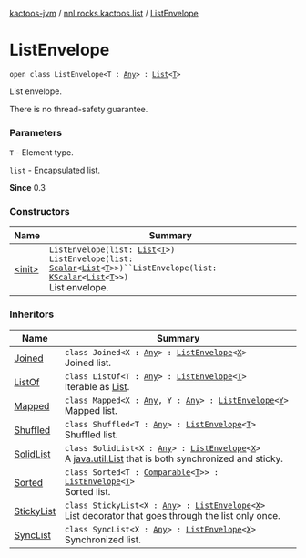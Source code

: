 [kactoos-jvm](../../index.md) / [nnl.rocks.kactoos.list](../index.md) / [ListEnvelope](./index.md)

# ListEnvelope

`open class ListEnvelope<T : `[`Any`](https://kotlinlang.org/api/latest/jvm/stdlib/kotlin/-any/index.html)`> : `[`List`](https://kotlinlang.org/api/latest/jvm/stdlib/kotlin.collections/-list/index.html)`<`[`T`](index.md#T)`>`

List envelope.

There is no thread-safety guarantee.

### Parameters

`T` - Element type.

`list` - Encapsulated list.

**Since**
0.3

### Constructors

| Name | Summary |
|---|---|
| [&lt;init&gt;](-init-.md) | `ListEnvelope(list: `[`List`](https://kotlinlang.org/api/latest/jvm/stdlib/kotlin.collections/-list/index.html)`<`[`T`](index.md#T)`>)`<br>`ListEnvelope(list: `[`Scalar`](../../nnl.rocks.kactoos/-scalar/index.md)`<`[`List`](https://kotlinlang.org/api/latest/jvm/stdlib/kotlin.collections/-list/index.html)`<`[`T`](index.md#T)`>>)``ListEnvelope(list: `[`KScalar`](../../nnl.rocks.kactoos/-k-scalar.md)`<`[`List`](https://kotlinlang.org/api/latest/jvm/stdlib/kotlin.collections/-list/index.html)`<`[`T`](index.md#T)`>>)`<br>List envelope. |

### Inheritors

| Name | Summary |
|---|---|
| [Joined](../-joined/index.md) | `class Joined<X : `[`Any`](https://kotlinlang.org/api/latest/jvm/stdlib/kotlin/-any/index.html)`> : `[`ListEnvelope`](./index.md)`<`[`X`](../-joined/index.md#X)`>`<br>Joined list. |
| [ListOf](../-list-of/index.md) | `class ListOf<T : `[`Any`](https://kotlinlang.org/api/latest/jvm/stdlib/kotlin/-any/index.html)`> : `[`ListEnvelope`](./index.md)`<`[`T`](../-list-of/index.md#T)`>`<br>Iterable as [List](https://kotlinlang.org/api/latest/jvm/stdlib/kotlin.collections/-list/index.html). |
| [Mapped](../-mapped/index.md) | `class Mapped<X : `[`Any`](https://kotlinlang.org/api/latest/jvm/stdlib/kotlin/-any/index.html)`, Y : `[`Any`](https://kotlinlang.org/api/latest/jvm/stdlib/kotlin/-any/index.html)`> : `[`ListEnvelope`](./index.md)`<`[`Y`](../-mapped/index.md#Y)`>`<br>Mapped list. |
| [Shuffled](../-shuffled/index.md) | `class Shuffled<T : `[`Any`](https://kotlinlang.org/api/latest/jvm/stdlib/kotlin/-any/index.html)`> : `[`ListEnvelope`](./index.md)`<`[`T`](../-shuffled/index.md#T)`>`<br>Shuffled list. |
| [SolidList](../-solid-list/index.md) | `class SolidList<X : `[`Any`](https://kotlinlang.org/api/latest/jvm/stdlib/kotlin/-any/index.html)`> : `[`ListEnvelope`](./index.md)`<`[`X`](../-solid-list/index.md#X)`>`<br>A [java.util.List](http://docs.oracle.com/javase/8/docs/api/java/util/List.html) that is both synchronized and sticky. |
| [Sorted](../-sorted/index.md) | `class Sorted<T : `[`Comparable`](https://kotlinlang.org/api/latest/jvm/stdlib/kotlin/-comparable/index.html)`<`[`T`](../-sorted/index.md#T)`>> : `[`ListEnvelope`](./index.md)`<`[`T`](../-sorted/index.md#T)`>`<br>Sorted list. |
| [StickyList](../-sticky-list/index.md) | `class StickyList<X : `[`Any`](https://kotlinlang.org/api/latest/jvm/stdlib/kotlin/-any/index.html)`> : `[`ListEnvelope`](./index.md)`<`[`X`](../-sticky-list/index.md#X)`>`<br>List decorator that goes through the list only once. |
| [SyncList](../-sync-list/index.md) | `class SyncList<X : `[`Any`](https://kotlinlang.org/api/latest/jvm/stdlib/kotlin/-any/index.html)`> : `[`ListEnvelope`](./index.md)`<`[`X`](../-sync-list/index.md#X)`>`<br>Synchronized list. |
